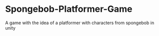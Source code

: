# Spongebob-Platformer-Game
A game with the idea of a platformer with characters from spongebob in unity
